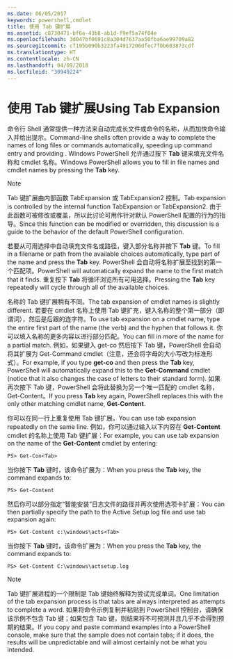 ```yaml
---
ms.date: 06/05/2017
keywords: powershell,cmdlet
title: 使用 Tab 键扩展
ms.assetid: c8730471-bf6a-43b8-ab1d-f9ef5a74f04e
ms.openlocfilehash: 3d047bf0691c8a304d7637aa50fba6ae99709a82
ms.sourcegitcommit: cf195b090b3223fa4917206dfec7f0b603873cdf
ms.translationtype: HT
ms.contentlocale: zh-CN
ms.lasthandoff: 04/09/2018
ms.locfileid: "30949224"
---
```

# <a name="using-tab-expansion"></a><span data-ttu-id="889d6-103">使用 Tab 键扩展</span><span class="sxs-lookup"><span data-stu-id="889d6-103">Using Tab Expansion</span></span>

<span data-ttu-id="889d6-104">命令行 Shell 通常提供一种方法来自动完成长文件或命令的名称，从而加快命令输入并给出提示。</span><span class="sxs-lookup"><span data-stu-id="889d6-104">Command-line shells often provide a way to complete the names of long files or commands automatically, speeding up command entry and providing .</span></span> <span data-ttu-id="889d6-105">Windows PowerShell 允许通过按下 **Tab** 键来填充文件名称和 cmdlet 名称。</span><span class="sxs-lookup"><span data-stu-id="889d6-105">Windows PowerShell allows you to fill in file names and cmdlet names by pressing the **Tab** key.</span></span>

> [!NOTE]
> <span data-ttu-id="889d6-106">Tab 键扩展由内部函数 TabExpansion 或 TabExpansion2 控制。</span><span class="sxs-lookup"><span data-stu-id="889d6-106">Tab expansion is controlled by the internal function TabExpansion or TabExpansion2.</span></span> <span data-ttu-id="889d6-107">由于此函数可被修改或覆盖，所以此讨论可用作针对默认 PowerShell 配置的行为的指导。</span><span class="sxs-lookup"><span data-stu-id="889d6-107">Since this function can be modified or overridden, this discussion is a guide to the behavior of the default PowerShell configuration.</span></span>

<span data-ttu-id="889d6-108">若要从可用选择中自动填充文件名或路径，键入部分名称并按下 **Tab** 键。</span><span class="sxs-lookup"><span data-stu-id="889d6-108">To fill in a filename or path from the available choices automatically, type part of the name and press the **Tab** key.</span></span> <span data-ttu-id="889d6-109">PowerShell 会自动将名称扩展至找到的第一个匹配项。</span><span class="sxs-lookup"><span data-stu-id="889d6-109">PowerShell will automatically expand the name to the first match that it finds.</span></span> <span data-ttu-id="889d6-110">重复按下 **Tab** 将循环浏览所有可用选择。</span><span class="sxs-lookup"><span data-stu-id="889d6-110">Pressing the **Tab** key repeatedly will cycle through all of the available choices.</span></span>

<span data-ttu-id="889d6-111">名称的 Tab 键扩展稍有不同。</span><span class="sxs-lookup"><span data-stu-id="889d6-111">The tab expansion of cmdlet names is slightly different.</span></span> <span data-ttu-id="889d6-112">若要在 cmdlet 名称上使用 Tab 键扩充，键入名称的整个第一部分（即谓词），然后是后跟的连字符。</span><span class="sxs-lookup"><span data-stu-id="889d6-112">To use tab expansion on a cmdlet name, type the entire first part of the name (the verb) and the hyphen that follows it.</span></span> <span data-ttu-id="889d6-113">你可以填入名称的更多内容以进行部分匹配。</span><span class="sxs-lookup"><span data-stu-id="889d6-113">You can fill in more of the name for a partial match.</span></span> <span data-ttu-id="889d6-114">例如，如果键入 get-co 然后按下 Tab 键，PowerShell 会自动将其扩展为 Get-Command cmdlet（注意，还会将字母的大小写改为标准形式）。</span><span class="sxs-lookup"><span data-stu-id="889d6-114">For example, if you type **get-co** and then press the **Tab** key, PowerShell will automatically expand this to the **Get-Command** cmdlet (notice that it also changes the case of letters to their standard form).</span></span> <span data-ttu-id="889d6-115">如果再次按下 Tab 键，PowerShell 会将此替换为另一个唯一匹配的 cmdlet 名称，Get-Content。</span><span class="sxs-lookup"><span data-stu-id="889d6-115">If you press **Tab** key again, PowerShell replaces this with the only other matching cmdlet name, **Get-Content**.</span></span>

<span data-ttu-id="889d6-116">你可以在同一行上重复使用 Tab 键扩展。</span><span class="sxs-lookup"><span data-stu-id="889d6-116">You can use tab expansion repeatedly on the same line.</span></span> <span data-ttu-id="889d6-117">例如，你可以通过输入以下内容在 **Get-Content** cmdlet 的名称上使用 Tab 键扩展：</span><span class="sxs-lookup"><span data-stu-id="889d6-117">For example, you can use tab expansion on the name of the **Get-Content** cmdlet by entering:</span></span>

```
PS> Get-Con<Tab>
```

<span data-ttu-id="889d6-118">当你按下 **Tab** 键时，该命令扩展为：</span><span class="sxs-lookup"><span data-stu-id="889d6-118">When you press the **Tab** key, the command expands to:</span></span>

```
PS> Get-Content
```

<span data-ttu-id="889d6-119">然后你可以部分指定“智能安装”日志文件的路径并再次使用选项卡扩展：</span><span class="sxs-lookup"><span data-stu-id="889d6-119">You can then partially specify the path to the Active Setup log file and use tab expansion again:</span></span>

```
PS> Get-Content c:\windows\acts<Tab>
```

<span data-ttu-id="889d6-120">当你按下 **Tab** 键时，该命令扩展为：</span><span class="sxs-lookup"><span data-stu-id="889d6-120">When you press the **Tab** key, the command expands to:</span></span>

```
PS> Get-Content C:\windows\actsetup.log
```

> [!NOTE]
> <span data-ttu-id="889d6-121">Tab 键扩展进程的一个限制是 Tab 键始终解释为尝试完成单词。</span><span class="sxs-lookup"><span data-stu-id="889d6-121">One limitation of the tab expansion process is that tabs are always interpreted as attempts to complete a word.</span></span> <span data-ttu-id="889d6-122">如果将命令示例复制并粘贴到 PowerShell 控制台，请确保该示例不包含 Tab 键；如果包含 Tab 键，则结果将不可预测并且几乎不会得到预期的结果。</span><span class="sxs-lookup"><span data-stu-id="889d6-122">If you copy and paste command examples into a PowerShell console, make sure that the sample does not contain tabs; if it does, the results will be unpredictable and will almost certainly not be what you intended.</span></span>